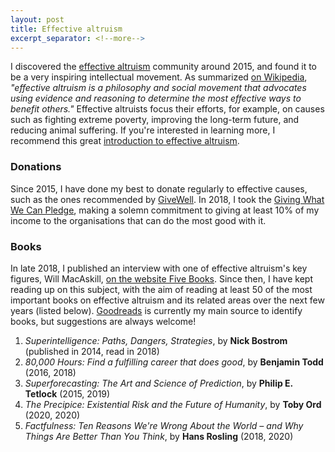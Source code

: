 ```yaml
---
layout: post
title: Effective altruism
excerpt_separator: <!--more-->
---
```


I discovered the [effective altruism](https://www.effectivealtruism.org/) community around 2015, and found it to be a very inspiring intellectual movement. As summarized [on Wikipedia](https://en.wikipedia.org/wiki/Effective_altruism), _"effective altruism is a philosophy and social movement that advocates using evidence and reasoning to determine the most effective ways to benefit others."_ Effective altruists focus their efforts, for example, on causes such as fighting extreme poverty, improving the long-term future, and reducing animal suffering. If you're interested in learning more, I recommend this great [introduction to effective altruism](https://www.effectivealtruism.org/articles/introduction-to-effective-altruism/).

### Donations

Since 2015, I have done my best to donate regularly to effective causes, such as the ones recommended by [GiveWell](https://www.givewell.org/charities/top-charities). In 2018, I took the [Giving What We Can Pledge](https://www.givingwhatwecan.org/pledge/), making a solemn commitment to giving at least 10% of my income to the organisations that can do the most good with it.

### Books

In late 2018, I published an interview with one of effective altruism's key figures, Will MacAskill, [on the website Five Books](https://fivebooks.com/best-books/effective-altruism-will-macaskill/). Since then, I have kept reading up on this subject, with the aim of reading at least 50 of the most important books on effective altruism and its related areas over the next few years (listed below). [Goodreads](https://www.goodreads.com/shelf/show/effective-altruism) is currently my main source to identify books, but suggestions are always welcome!

<!--more-->

1. _Superintelligence: Paths, Dangers, Strategies_, by **Nick Bostrom** (published in 2014, read in 2018)
1. _80,000 Hours: Find a fulfilling career that does good_, by **Benjamin Todd** (2016, 2018)
1. _Superforecasting: The Art and Science of Prediction_, by **Philip E. Tetlock** (2015, 2019)
1. _The Precipice: Existential Risk and the Future of Humanity_, by **Toby Ord** (2020, 2020)
1. _Factfulness: Ten Reasons We're Wrong About the World – and Why Things Are Better Than You Think_, by **Hans Rosling** (2018, 2020)
